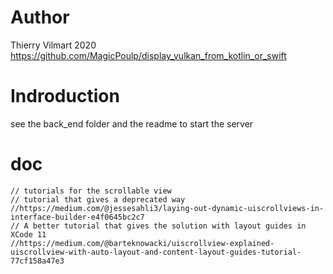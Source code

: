 # Author
Thierry Vilmart
2020
https://github.com/MagicPoulp/display_vulkan_from_kotlin_or_swift

# Indroduction

see the back_end folder and the readme to start the server

# doc
    // tutorials for the scrollable view
    // tutorial that gives a deprecated way
    //https://medium.com/@jessesahli3/laying-out-dynamic-uiscrollviews-in-interface-builder-e4f0645bc2c7
    // A better tutorial that gives the solution with layout guides in XCode 11
    //https://medium.com/@barteknowacki/uiscrollview-explained-uiscrollview-with-auto-layout-and-content-layout-guides-tutorial-77cf158a47e3

